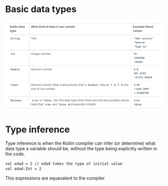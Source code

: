 # Basic data types

![dataType](image.png)

# Type inference

Type inference is when the Kotlin compiler can infer (or determine) what data type a variable should be, without the type being explicitly written in the code.

```
val edad = 2 // edad takes the type of initial value
val edad:Int = 2
```

This expressions are equavalent to the compiler
